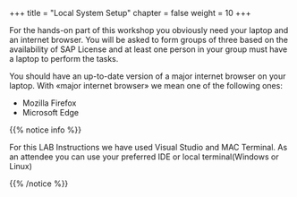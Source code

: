 +++
title = "Local System Setup"
chapter = false
weight = 10
+++

For the hands-on part of this workshop you obviously need your laptop and an internet browser. You will be asked to form groups of three based on the availability of SAP License and at least one person in your group must have a laptop to perform the tasks.

You should have an up-to-date version of a major internet browser on your laptop. With «major internet browser» we mean one of the following ones:

- Mozilla Firefox
- Microsoft Edge

{{% notice info %}}

For this LAB Instructions we have used Visual Studio and MAC Terminal. As an attendee you can use your preferred IDE or local terminal(Windows or Linux)

{{% /notice %}}